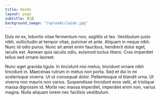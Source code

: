 ```yaml
---
title: Kendo
layout: page
subtitle: 剣道
background_image: "/uploads/iaido.jpg"
---
```


Duis mi ex, lobortis vitae fermentum non, sagittis ut leo. Vestibulum justo nibh, sollicitudin at tempor vitae, pulvinar et ante. Aliquam in neque nibh. Nunc id odio purus. Nunc sit amet enim faucibus, hendrerit dolor eget, iaculis est. Aenean quis iaculis odio, euismod luctus libero. Cras imperdiet tellus sed ornare laoreet.

Nunc eget gravida ligula. In tincidunt nisi metus, tincidunt ornare nibh tincidunt in. Maecenas rutrum in metus non porta. Sed et dui in mi scelerisque viverra. Ut ut consequat dolor. Pellentesque id blandit urna. Ut viverra non mauris non varius. Suspendisse tincidunt eros velit, at tristique massa dignissim id. Morbi nec massa imperdiet, imperdiet enim non, varius magna. Nulla aliquam lorem nec facilisis vestibulum.
